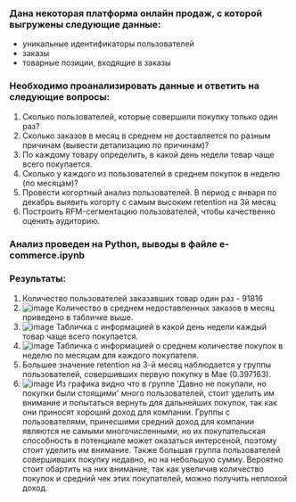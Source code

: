 ### Дана некоторая платформа онлайн продаж, с которой выгружены следующие данные:
 * уникальные идентификаторы пользователей
 * заказы
 * товарные позиции, входящие в заказы
 
### Необходимо проанализировать данные и ответить на следующие вопросы:
1. Сколько пользователей, которые совершили покупку только один раз?
2. Сколько заказов в месяц в среднем не доставляется по разным причинам (вывести детализацию по причинам)? 
3. По каждому товару определить, в какой день недели товар чаще всего покупается. 
4. Сколько у каждого из пользователей в среднем покупок в неделю (по месяцам)?
5. Провести когортный анализ пользователей. В период с января по декабрь выявить когорту с самым высоким retention на 3й месяц
6. Построить RFM-сегментацию пользователей, чтобы качественно оценить аудиторию.

### Анализ проведен на Python, выводы в файле e-commerce.ipynb

### Результаты:
1. Количество пользователей заказавших товар один раз - 91816
2. ![image](https://github.com/sersh13/E-commerce/assets/159818742/000ee70c-77f2-4336-b83a-a86c03dad253) Количество в среднем недоставленных заказов в месяц приведено в табличке выше.
3. ![image](https://github.com/sersh13/E-commerce/assets/159818742/985a4c4c-cdd8-4f44-93fa-f19768f1c8dd) Табличка с информацией в какой день недели каждый товар чаще всего покупается.
4. ![image](https://github.com/sersh13/E-commerce/assets/159818742/2e36b133-09ec-41ab-94fa-48160ba99199) Табличка с информацией о среднем количестве покупок в неделю по месяцам для каждого покупателя.
5. Большее значение retention на 3-й месяц наблюдается у группы пользователей, совершивших первую покупку в Мае (0.397163).
6. ![image](https://github.com/sersh13/E-commerce/assets/159818742/205aa804-af2e-4e7c-87bf-4719665a6023) Из графика видно что в группе 'Давно не покупали, но покупки были стоящими' много пользователей, стоит уделить им внимание и попытаться вернуть для дальнейших покупок, так как они приносят хороший доход для компании. Группы с пользователями, принесшими средний доход для компании являются не самыми многочисленными, но их покупательская способность в потенциале может оказаться интерсеной, поэтому стоит уделить им внимание. Также большая группа пользователей совершивших покупку недавно, но на небольшую сумму. Вероятно стоит обартить на них внимание, так как увеличив количество покупок и средний чек этих покупателей, можно получить неплохой доход. 



